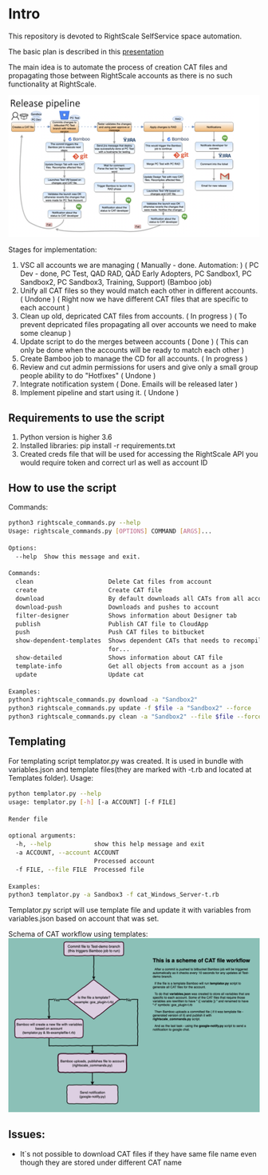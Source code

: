 # Intro
This repository is devoted to RightScale SelfService space automation.

The basic plan is described in this [presentation](https://drive.google.com/file/d/11id9sdwA5oqJnL1GW2Lhcez10AhA6FiP/view?usp=sharing)

The main idea is to automate the process of creation CAT files and propagating those between RightScale accounts as there is no such functionality at RightScale.

![Alt text](release-pipeline.png?raw=true "Title")


Stages for implementation:
1. VSC all accounts we are managing ( Manually - done. Automation:  )
( PC Dev - done, PC Test, QAD RAD, QAD Early Adopters, PC Sandbox1, PC Sandbox2, PC Sandbox3, Training, Support)
(Bamboo job)
2. Unify all CAT files so they would match each other in different accounts. ( Undone )
( Right now we have different CAT files that are specific to each account )
3. Clean up old, depricated CAT files from accounts. ( In progress )
( To prevent depricated files propagating all over accounts we need to make some cleanup )
4. Update script to do the merges between accounts ( Done )
( This can only be done when the accounts will be ready to match each other )
5. Create Bamboo job to manage the CD for all accounts. ( In progress )
6. Review and cut admin permissions for users and give only a small group people ability to do "Hotfixes" ( Undone )
7. Integrate notification system ( Done. Emails will be released later )
8. Implement pipeline and start using it. ( Undone )

## Requirements to use the script

1. Python version is higher 3.6
2. Installed libraries:
pip install -r requirements.txt
3. Created creds file that will be used for accessing the RightScale API
you would require token and correct url as well as account ID

## How to use the script
Commands:
```bash
python3 rightscale_commands.py --help
Usage: rightscale_commands.py [OPTIONS] COMMAND [ARGS]...

Options:
  --help  Show this message and exit.

Commands:
  clean                     Delete Cat files from account
  create                    Create CAT file
  download                  By default downloads all CATs from all accounts
  download-push             Downloads and pushes to account
  filter-designer           Shows information about Designer tab
  publish                   Publish CAT file to CloudApp
  push                      Push CAT files to bitbucket
  show-dependent-templates  Shows dependent CATs that needs to recompile
                            for...
  show-detailed             Shows information about CAT file
  template-info             Get all objects from account as a json
  update                    Update cat

Examples:
python3 rightscale_commands.py download -a "Sandbox2"
python3 rightscale_commands.py update -f $file -a "Sandbox2" --force
python3 rightscale_commands.py clean -a "Sandbox2" --file $file --force

```
## Templating
For templating script templator.py was created.
It is used in bundle with variables.json and template files(they are marked with -t.rb and located at Templates folder).
Usage:
```bash
python templator.py --help
usage: templator.py [-h] [-a ACCOUNT] [-f FILE]

Render file

optional arguments:
  -h, --help            show this help message and exit
  -a ACCOUNT, --account ACCOUNT
                        Processed account
  -f FILE, --file FILE  Processed file

Examples:
python3 templator.py -a Sandbox3 -f cat_Windows_Server-t.rb
```
Templator.py script will use template file and update it with variables from variables.json based on account that was set.

Schema of CAT workflow using templates:
![Alt text](cat-workflow.png?raw=true "Templates schema")

## Issues:
- It`s not possible to download CAT files if they have same file name even though they are stored under different CAT name
